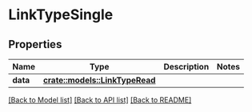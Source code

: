 # LinkTypeSingle

## Properties

Name | Type | Description | Notes
------------ | ------------- | ------------- | -------------
**data** | [**crate::models::LinkTypeRead**](LinkTypeRead.md) |  | 

[[Back to Model list]](../README.md#documentation-for-models) [[Back to API list]](../README.md#documentation-for-api-endpoints) [[Back to README]](../README.md)


